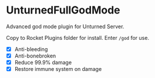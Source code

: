 # UnturnedFullGodMode
Advanced god mode plugin for Unturned Server.

Copy to Rocket Plugins folder for install.
Enter `/god` for use.

 - [x] Anti-bleeding
 - [x] Anti-bonebroken
 - [x] Reduce 99.9% damage
 - [x] Restore immune system on damage
